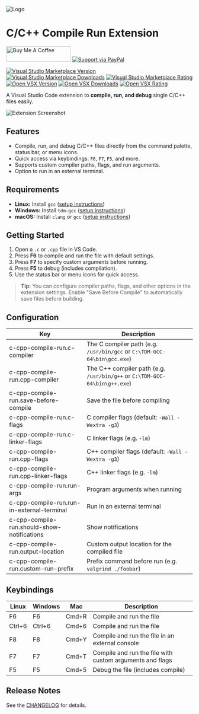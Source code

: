 ![Logo](https://github.com/danielpinto8zz6/c-cpp-compile-run/raw/HEAD/resources/logo.png)

# C/C++ Compile Run Extension

<a href="https://www.buymeacoffee.com/danielpinto8zz6" target="_blank"><img src="https://cdn.buymeacoffee.com/buttons/default-orange.png" alt="Buy Me A Coffee" height="41" width="174"></a>
[![Support via PayPal](https://github.com/danielpinto8zz6/c-cpp-compile-run/raw/HEAD/resources/paypal-donate-button.png)](https://www.paypal.me/danielpinto8zz6/)

[![Visual Studio Marketplace Version](https://img.shields.io/visual-studio-marketplace/v/danielpinto8zz6.c-cpp-compile-run)](https://marketplace.visualstudio.com/items?itemName=danielpinto8zz6.c-cpp-compile-run)
[![Visual Studio Marketplace Downloads](https://img.shields.io/visual-studio-marketplace/d/danielpinto8zz6.c-cpp-compile-run)](https://marketplace.visualstudio.com/items?itemName=danielpinto8zz6.c-cpp-compile-run)
[![Visual Studio Marketplace Rating](https://img.shields.io/visual-studio-marketplace/r/danielpinto8zz6.c-cpp-compile-run)](https://marketplace.visualstudio.com/items?itemName=danielpinto8zz6.c-cpp-compile-run&ssr=false#review-details)
[![Open VSX Version](https://img.shields.io/open-vsx/v/danielpinto8zz6/c-cpp-compile-run)](https://open-vsx.org/extension/danielpinto8zz6/c-cpp-compile-run)
[![Open VSX Downloads](https://img.shields.io/open-vsx/dt/danielpinto8zz6/c-cpp-compile-run)](https://open-vsx.org/extension/danielpinto8zz6/c-cpp-compile-run)
[![Open VSX Rating](https://img.shields.io/open-vsx/rating/danielpinto8zz6/c-cpp-compile-run)](https://open-vsx.org/extension/danielpinto8zz6/c-cpp-compile-run/reviews)

A Visual Studio Code extension to **compile, run, and debug** single C/C++ files easily.

![Extension Screenshot](https://github.com/danielpinto8zz6/c-cpp-compile-run/raw/HEAD/resources/extension.png)

## Features

- Compile, run, and debug C/C++ files directly from the command palette, status bar, or menu icons.
- Quick access via keybindings: `F6`, `F7`, `F5`, and more.
- Supports custom compiler paths, flags, and run arguments.
- Option to run in an external terminal.

## Requirements

- **Linux:** Install `gcc` ([setup instructions](https://github.com/danielpinto8zz6/c-cpp-compile-run/blob/HEAD/docs/COMPILER_SETUP.md#Linux))
- **Windows:** Install `tdm-gcc` ([setup instructions](https://github.com/danielpinto8zz6/c-cpp-compile-run/blob/HEAD/docs/COMPILER_SETUP.md#Windows))
- **macOS:** Install `clang` or `gcc` ([setup instructions](https://github.com/danielpinto8zz6/c-cpp-compile-run/blob/HEAD/docs/COMPILER_SETUP.md#MacOS))

## Getting Started

1. Open a `.c` or `.cpp` file in VS Code.
2. Press **F6** to compile and run the file with default settings.
3. Press **F7** to specify custom arguments before running.
4. Press **F5** to debug (includes compilation).
5. Use the status bar or menu icons for quick access.

> **Tip:** You can configure compiler paths, flags, and other options in the extension settings. Enable "Save Before Compile" to automatically save files before building.

## Configuration

| Key                                         | Description                                                             |
| ------------------------------------------- | ----------------------------------------------------------------------- |
| c-cpp-compile-run.c-compiler                | The C compiler path (e.g. `/usr/bin/gcc` or `C:\TDM-GCC-64\bin\gcc.exe`)|
| c-cpp-compile-run.cpp-compiler              | The C++ compiler path (e.g. `/usr/bin/g++` or `C:\TDM-GCC-64\bin\g++.exe`)|
| c-cpp-compile-run.save-before-compile       | Save the file before compiling                                          |
| c-cpp-compile-run.c-flags                   | C compiler flags (default: `-Wall -Wextra -g3`)                         |
| c-cpp-compile-run.c-linker-flags            | C linker flags (e.g. `-lm`)                                             |
| c-cpp-compile-run.cpp-flags                 | C++ compiler flags (default: `-Wall -Wextra -g3`)                       |
| c-cpp-compile-run.cpp-linker-flags          | C++ linker flags (e.g. `-lm`)                                           |
| c-cpp-compile-run.run-args                  | Program arguments when running                                          |
| c-cpp-compile-run.run-in-external-terminal  | Run in an external terminal                                             |
| c-cpp-compile-run.should-show-notifications | Show notifications                                                      |
| c-cpp-compile-run.output-location           | Custom output location for the compiled file                            |
| c-cpp-compile-run.custom-run-prefix         | Prefix command before run (e.g. `valgrind ./foobar`)                    |

## Keybindings

| Linux  | Windows | Mac   | Description                                                     |
| ------ | ------- | ----- | --------------------------------------------------------------- |
| F6     | F6      | Cmd+R | Compile and run the file                                        |
| Ctrl+6 | Ctrl+6  | Cmd+6 | Compile and run the file                                        |
| F8     | F8      | Cmd+Y | Compile and run the file in an external console                 |
| F7     | F7      | Cmd+T | Compile and run the file with custom arguments and flags         |
| F5     | F5      | Cmd+5 | Debug the file (includes compile)                               |

## Release Notes

See the [CHANGELOG](https://github.com/danielpinto8zz6/c-cpp-compile-run/blob/HEAD/CHANGELOG.md) for details.